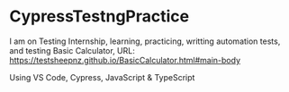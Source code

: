 # CypressTestngPractice
I am on Testing Internship, learning, practicing, writting automation tests, and testing Basic Calculator, 
URL: https://testsheepnz.github.io/BasicCalculator.html#main-body

Using VS Code, Cypress, JavaScript & TypeScript

